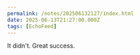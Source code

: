 ```yaml
---
permalink: /notes/202506132127/index.html
date: 2025-06-13T21:27:00.000Z
tags: [EchoFeed]
---
```


It didn't. Great success.